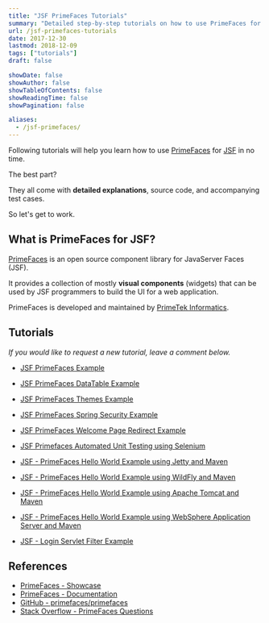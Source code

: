 ```yaml
---
title: "JSF PrimeFaces Tutorials"
summary: "Detailed step-by-step tutorials on how to use PrimeFaces for JSF."
url: /jsf-primefaces-tutorials
date: 2017-12-30
lastmod: 2018-12-09
tags: ["tutorials"]
draft: false

showDate: false
showAuthor: false
showTableOfContents: false
showReadingTime: false
showPagination: false

aliases:
  - /jsf-primefaces/
---
```


Following tutorials will help you learn how to use [PrimeFaces](https://en.wikipedia.org/wiki/PrimeFaces) for [JSF](https://en.wikipedia.org/wiki/JavaServer_Faces) in no time.

The best part?

They all come with **detailed explanations**, source code, and accompanying test cases.

So let's get to work.

## What is PrimeFaces for JSF?

[PrimeFaces](http://primefaces.org/) is an open source component library for JavaServer Faces (JSF).

It provides a collection of mostly **visual components** (widgets) that can be used by JSF programmers to build the UI for a web application.

PrimeFaces is developed and maintained by [PrimeTek Informatics](http://www.primetek.com.tr/).

## Tutorials

_If you would like to request a new tutorial, leave a comment below._

* [JSF PrimeFaces Example](/jsf-primefaces-example.html)
* [JSF PrimeFaces DataTable Example](/jsf-primefaces-datatable-example.html)
* [JSF PrimeFaces Themes Example](/jsf-primefaces-themes-example.html)
* [JSF PrimeFaces Spring Security Example](/jsf-primefaces-spring-security-example.html)
* [JSF PrimeFaces Welcome Page Redirect Example](/jsf-primefaces-welcome-page-redirect-example.html)
* [JSF Primefaces Automated Unit Testing using Selenium](/jsf-primefaces-automated-unit-testing-selenium.html)

* [JSF - PrimeFaces Hello World Example using Jetty and Maven](/jsf-primefaces-hello-world-example-jetty-maven.html)
* [JSF - PrimeFaces Hello World Example using WildFly and Maven](/jsf-primefaces-hello-world-example-wildfly-maven.html)
* [JSF - PrimeFaces Hello World Example using Apache Tomcat and Maven](/jsf-primefaces-hello-world-example-apache-tomcat.html)
* [JSF - PrimeFaces Hello World Example using WebSphere Application Server and Maven](/jsf-primefaces-hello-world-example-websphere-application-server-maven.html)
* [JSF - Login Servlet Filter Example](/jsf-login-servlet-filter-example.html)

## References

* [PrimeFaces - Showcase](https://www.primefaces.org/showcase/)
* [PrimeFaces - Documentation](https://www.primefaces.org/documentation/)
* [GitHub - primefaces/primefaces](https://github.com/primefaces/primefaces)
* [Stack Overflow - PrimeFaces Questions](https://stackoverflow.com/questions/tagged/primefaces)
